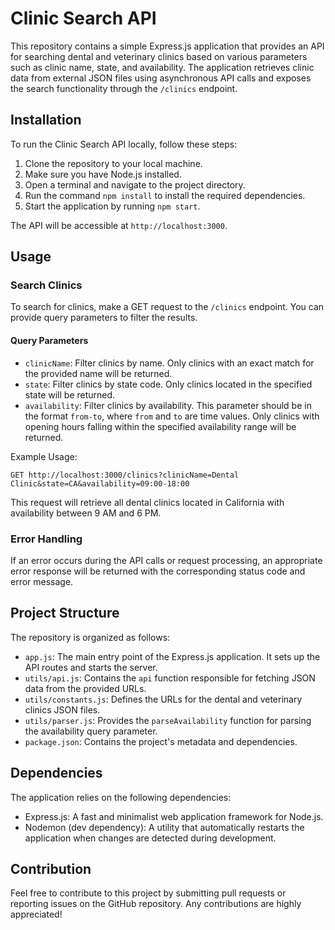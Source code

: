 # Clinic Search API

This repository contains a simple Express.js application that provides an API for searching dental and veterinary clinics based on various parameters such as clinic name, state, and availability. The application retrieves clinic data from external JSON files using asynchronous API calls and exposes the search functionality through the `/clinics` endpoint.

## Installation

To run the Clinic Search API locally, follow these steps:

1. Clone the repository to your local machine.
2. Make sure you have Node.js installed.
3. Open a terminal and navigate to the project directory.
4. Run the command `npm install` to install the required dependencies.
5. Start the application by running `npm start`.

The API will be accessible at `http://localhost:3000`.

## Usage

### Search Clinics

To search for clinics, make a GET request to the `/clinics` endpoint. You can provide query parameters to filter the results.

#### Query Parameters

- `clinicName`: Filter clinics by name. Only clinics with an exact match for the provided name will be returned.
- `state`: Filter clinics by state code. Only clinics located in the specified state will be returned.
- `availability`: Filter clinics by availability. This parameter should be in the format `from-to`, where `from` and `to` are time values. Only clinics with opening hours falling within the specified availability range will be returned.

Example Usage:

```
GET http://localhost:3000/clinics?clinicName=Dental Clinic&state=CA&availability=09:00-18:00
```

This request will retrieve all dental clinics located in California with availability between 9 AM and 6 PM.

### Error Handling

If an error occurs during the API calls or request processing, an appropriate error response will be returned with the corresponding status code and error message.

## Project Structure

The repository is organized as follows:

- `app.js`: The main entry point of the Express.js application. It sets up the API routes and starts the server.
- `utils/api.js`: Contains the `api` function responsible for fetching JSON data from the provided URLs.
- `utils/constants.js`: Defines the URLs for the dental and veterinary clinics JSON files.
- `utils/parser.js`: Provides the `parseAvailability` function for parsing the availability query parameter.
- `package.json`: Contains the project's metadata and dependencies.

## Dependencies

The application relies on the following dependencies:

- Express.js: A fast and minimalist web application framework for Node.js.
- Nodemon (dev dependency): A utility that automatically restarts the application when changes are detected during development.

## Contribution

Feel free to contribute to this project by submitting pull requests or reporting issues on the GitHub repository. Any contributions are highly appreciated!

